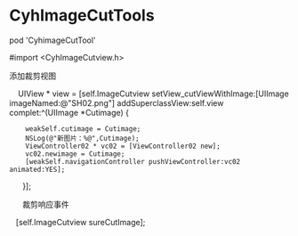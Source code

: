 # CyhImageCutTools
pod 'CyhimageCutTool'

#import <CyhImageCutview.h>

添加裁剪视图

      UIView * view = [self.ImageCutview setView_cutViewWithImage:[UIImage imageNamed:@"SH02.png"] addSuperclassView:self.view
      complet:^(UIImage *Cutimage) {
        
        weakSelf.cutimage = Cutimage;
        NSLog(@"新图片：%@",Cutimage);
        ViewController02 * vc02 = [ViewController02 new];
        vc02.newimage = Cutimage;
        [weakSelf.navigationController pushViewController:vc02 animated:YES];
        
       }];
       
      
裁剪响应事件

     [self.ImageCutview sureCutImage];
       
